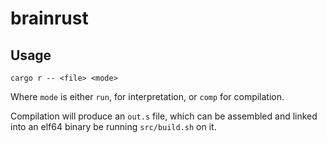 # brainrust

## Usage

`cargo r -- <file> <mode>`

Where `mode` is either `run`, for interpretation, or `comp` for compilation.

Compilation will produce an `out.s` file, which can be assembled and linked into an elf64 binary be running `src/build.sh` on it.

